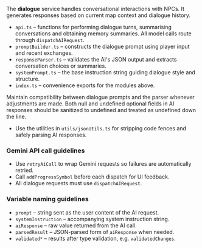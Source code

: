 The **dialogue** service handles conversational interactions with NPCs. It generates responses based on current map context and dialogue history.

* `api.ts` – functions for performing dialogue turns, summarising conversations and obtaining memory summaries. All model calls route through `dispatchAIRequest`.
* `promptBuilder.ts` – constructs the dialogue prompt using player input and recent exchanges.
* `responseParser.ts` – validates the AI's JSON output and extracts conversation choices or summaries.
* `systemPrompt.ts` – the base instruction string guiding dialogue style and structure.
* `index.ts` – convenience exports for the modules above.

Maintain compatibility between dialogue prompts and the parser whenever adjustments are made.
Both null and undefined optional fields in AI responses should be sanitized to undefined and treated as undefined down the line.
- Use the utilities in `utils/jsonUtils.ts` for stripping code fences and safely parsing AI responses.

### Gemini API call guidelines

- Use `retryAiCall` to wrap Gemini requests so failures are automatically retried.
- Call `addProgressSymbol` before each dispatch for UI feedback.
- All dialogue requests must use `dispatchAIRequest`.

### Variable naming guidelines

- `prompt` – string sent as the user content of the AI request.
- `systemInstruction` – accompanying system instruction string.
- `aiResponse` – raw value returned from the AI call.
- `parsedResult` – JSON-parsed form of `aiResponse` when needed.
- `validated*` – results after type validation, e.g. `validatedChanges`.
